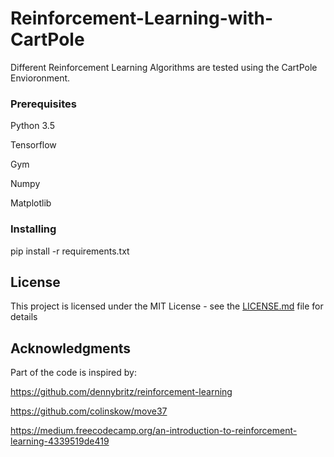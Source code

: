 # Reinforcement-Learning-with-CartPole

Different Reinforcement Learning Algorithms are tested using the CartPole Envioronment.


### Prerequisites

Python 3.5

Tensorflow

Gym

Numpy

Matplotlib


### Installing

pip install -r requirements.txt

## License

This project is licensed under the MIT License - see the [LICENSE.md](LICENSE.md) file for details

## Acknowledgments
Part of the code is inspired by:

https://github.com/dennybritz/reinforcement-learning

https://github.com/colinskow/move37

https://medium.freecodecamp.org/an-introduction-to-reinforcement-learning-4339519de419
